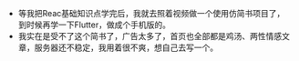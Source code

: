 * 等我把Reac基础知识点学完后，我就去照着视频做一个使用仿简书项目了，到时候再学一下Flutter，做成个手机版的。
* 我实在是受不了这个简书了，广告太多了，首页也全部都是鸡汤、两性情感文章，服务器还不稳定，我用着很不爽，想自己去写一个。